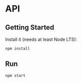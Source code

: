 # API

## Getting Started

Install it (needs at least Node LTS):
```
npm install
```
## Run
```
npm start
```

